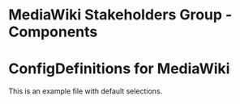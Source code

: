 # MediaWiki Stakeholders Group - Components
# ConfigDefinitions for MediaWiki

This is an example file with default selections.


